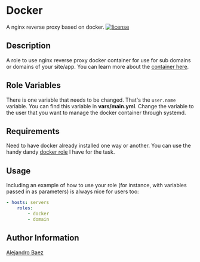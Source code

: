 Docker
=========
A nginx reverse proxy based on docker.
[![license][2i]][2p]

Description
-----------

A role to use nginx reverse proxy docker container for use for sub domains or domains of your site/app. You can learn more about the [container here][4].

Role Variables
--------------

There is one variable that needs to be changed. That's the `user.name` variable. You can find this variable in **vars/main.yml**. Change the variable to the user that you want to manage the docker container through systemd.

Requirements
------------

Need to have docker already installed one way or another. You can use the handy dandy [docker role][3] I have for the task.

Usage
-----

Including an example of how to use your role (for instance, with variables passed in as parameters) is always nice for users too:

``` yaml
- hosts: servers
    roles:
        - docker
        - domain
```

Author Information
------------------

[Alejandro Baez][1]

[1]: https://keybase.io/baez
[2i]: https://img.shields.io/badge/license-BSD_2-blue.svg
[2p]: ./LICENSE
[3]: https://galaxy.ansible.com/abaez/docker/
[4]: https://hub.docker.com/r/jwilder/nginx-proxy/
